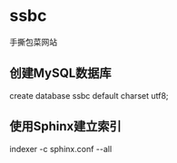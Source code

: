 # ssbc
手撕包菜网站

## 创建MySQL数据库
create database ssbc default charset utf8;

## 使用Sphinx建立索引
indexer -c sphinx.conf --all


